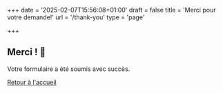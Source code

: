 +++
date = '2025-02-07T15:56:08+01:00'
draft = false
title = 'Merci pour votre demande!'
url = '/thank-you'
type = 'page'

+++


<h2>Merci ! 🎉</h2>
<p>Votre formulaire a été soumis avec succès.</p>
<a href="/" class="btn">Retour à l'accueil</a>
